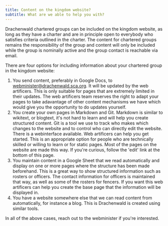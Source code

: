 ```yaml
---
title: Content on the kingdom website?
subtitle: What are we able to help you with?
---
```

Drachenwald chartered groups can be included on the kingdom website, as long as they have a charter and are in principle open to everybody who satisfies criteria outlined in the charter. The content for chartered groups remains the responsibility of the group and content will only be included while the group is nominally active and the group contact is reachable via email.

There are four options for including information about your chartered group in the kingdom website:
1. You send content, preferably in Google Docs, to webminister@drachenwald.sca.org. It will be updated by the web artificers. This is only suitable for pages that are extremely limited in their updates. The web artificers team reserves the right to adapt your pages to take adavantage of other content mechanisms we have which would give you the opportunity to do updates yourself.
2. You create your own pages in Markdown and Git. Markdown is similar to wikitext, or blogtext, it's not hard to learn and will help you create structured content. Git is a tool we use to track who makes which changes to the website and to control who can directly edit the website. There is a webinterface available. Web artificers can help you get started. This is an appropriate option for people who are technically skilled or willing to learn or for static pages.  Most of the pages on the website are made this way. If you're curious, follow the 'edit' link at the bottom of this page. 
3. You maintain content in a Google Sheet that we read automatically and display on one or more pages where the structure has been made beforehand. This is a great way to show structured information such as rosters or officers. The contact information for officers is maintained that way, as well as some of the rosters for fencers.  If you want this web artificers can help you create the base page that the information will be displayed in.
4. You have a website somewhere else that we can read content from automatically, for instance a blog. This is Drachenwald is created using similar tools.

In all of the above cases, reach out to the webminister if you're interested.